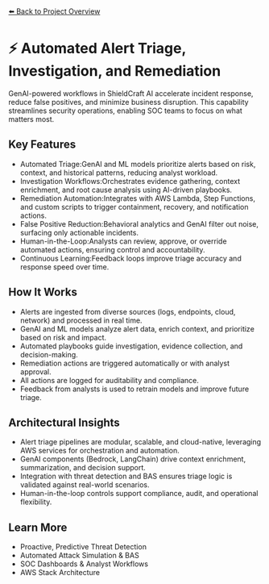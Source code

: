 [⬅️ Back to Project Overview](../../README.md) <!-- BROKEN LINK -->

# ⚡ Automated Alert Triage, Investigation, and Remediation

GenAI-powered workflows in ShieldCraft AI accelerate incident response, reduce false positives, and minimize business disruption. This capability streamlines security operations, enabling SOC teams to focus on what matters most.

## Key Features

* Automated Triage:GenAI and ML models prioritize alerts based on risk, context, and historical patterns, reducing analyst workload.
* Investigation Workflows:Orchestrates evidence gathering, context enrichment, and root cause analysis using AI-driven playbooks.
* Remediation Automation:Integrates with AWS Lambda, Step Functions, and custom scripts to trigger containment, recovery, and notification actions.
* False Positive Reduction:Behavioral analytics and GenAI filter out noise, surfacing only actionable incidents.
* Human-in-the-Loop:Analysts can review, approve, or override automated actions, ensuring control and accountability.
* Continuous Learning:Feedback loops improve triage accuracy and response speed over time.

## How It Works

* Alerts are ingested from diverse sources (logs, endpoints, cloud, network) and processed in real time.
* GenAI and ML models analyze alert data, enrich context, and prioritize based on risk and impact.
* Automated playbooks guide investigation, evidence collection, and decision-making.
* Remediation actions are triggered automatically or with analyst approval.
* All actions are logged for auditability and compliance.
* Feedback from analysts is used to retrain models and improve future triage.

## Architectural Insights

* Alert triage pipelines are modular, scalable, and cloud-native, leveraging AWS services for orchestration and automation.
* GenAI components (Bedrock, LangChain) drive context enrichment, summarization, and decision support.
* Integration with threat detection and BAS ensures triage logic is validated against real-world scenarios.
* Human-in-the-loop controls support compliance, audit, and operational flexibility.

## Learn More

* Proactive, Predictive Threat Detection
* Automated Attack Simulation & BAS
* SOC Dashboards & Analyst Workflows
* AWS Stack Architecture

<!-- Unhandled tags: li -->

<!-- Broken links detected: ../../README.md -->